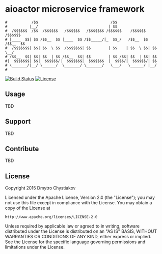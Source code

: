 # aioactor microservice framework

```
#           /$$                                 /$$
#          |__/                                | $$
#  /$$$$$$  /$$  /$$$$$$   /$$$$$$   /$$$$$$$ /$$$$$$    /$$$$$$   /$$$$$$
# |____  $$| $$ /$$__  $$ |____  $$ /$$_____/|_  $$_/   /$$__  $$ /$$__  $$
#  /$$$$$$$| $$| $$  \ $$  /$$$$$$$| $$        | $$    | $$  \ $$| $$  \__/
# /$$__  $$| $$| $$  | $$ /$$__  $$| $$        | $$ /$$| $$  | $$| $$
#|  $$$$$$$| $$|  $$$$$$/|  $$$$$$$|  $$$$$$$  |  $$$$/|  $$$$$$/| $$
# \_______/|__/ \______/  \_______/ \_______/   \___/   \______/ |__/
#
```

[![Build Status](https://travis-ci.org/iZonex/aioactor.svg?branch=master)](https://travis-ci.org/iZonex/aioactor)
[![License](http://img.shields.io/:license-apache-blue.svg?style=flat-square)](http://www.apache.org/licenses/LICENSE-2.0.html)

## Usage

  TBD

## Support

  TBD

## Contribute

  TBD

## License

Copyright 2015 Dmytro Chystiakov

Licensed under the Apache License, Version 2.0 (the "License");
you may not use this file except in compliance with the License.
You may obtain a copy of the License at

    http://www.apache.org/licenses/LICENSE-2.0

Unless required by applicable law or agreed to in writing, software
distributed under the License is distributed on an "AS IS" BASIS,
WITHOUT WARRANTIES OR CONDITIONS OF ANY KIND, either express or implied.
See the License for the specific language governing permissions and
limitations under the License.

